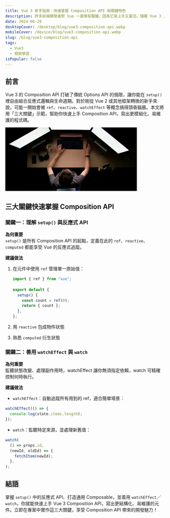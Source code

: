 ```yaml
---
title: Vue 3 新手指南：快速掌握 Composition API 與關鍵特色
description: 許多前端開發者對 Vue 一直情有獨鍾，因為它易上手又靈活。隨著 Vue 3 上線，Composition API 的導入更是大幅提升可讀性與維護性。這篇文章將帶你快速瞭解 Vue 3 的獨特魅力，並透過簡單範例幫助你更順利地切換到新版本的思維模式。
date: 2024-06-29
desktopCover: /desktop/blog/vue3-composition-api.webp
mobileCover: /device/blog/vue3-composition-api.webp
slug: /blog/vue3-composition-api
tags:
  - Vue3
  - 框架學習
isPopular: false
---
```




## 前言

Vue 3 的 Composition API 打破了傳統 Options API 的侷限，讓你能在 `setup()` 裡自由組合反應式邏輯與生命週期。對於剛從 Vue 2 或其他框架轉換的新手來說，可能一開始會被 `ref`、`reactive`、`watchEffect` 等概念搞得頭昏腦脹。本文將用「三大關鍵」示範，幫助你快速上手 Composition API，寫出更模組化、易維護的程式碼。



![前言圖片](/desktop/blog/vue3-composition-api.webp)




## 三大關鍵快速掌握 Composition API



### 關鍵一：理解 `setup()` 與反應式 API

**為何重要**  
`setup()` 是所有 Composition API 的起點，定義在此的 `ref`、`reactive`、`computed` 都能享受 Vue 的反應式追蹤。

**建議做法**

1. 在元件中使用 `ref` 管理單一原始值：

   ```ts
   import { ref } from "vue";

   export default {
     setup() {
       const count = ref(0);
       return { count };
     },
   };
   ```

2. 用 `reactive` 包成物件狀態
3. 熟悉 `computed` 衍生狀態





### 關鍵二：善用 `watchEffect` 與 `watch`

**為何重要**  
監聽狀態改變、處理副作用時，watchEffect 讓你無須指定依賴，watch 可精確控制何時執行。

**建議做法**

- `watchEffect`：自動追蹤所有用到的 ref，適合簡單場景：

```ts
watchEffect(() => {
  console.log(state.items.length);
});
```

- `watch`：監聽特定來源，並處理新舊值：

```ts
watch(
  () => props.id,
  (newId, oldId) => {
    fetchItem(newId);
  },
);
```





## 結語

掌握 `setup()` 中的反應式 API、打造通用 Composable，並善用 `watchEffect`／`watch`，你就能快速上手 Vue 3 Composition API，寫出更結構化、易維護的元件。立即在專案中實作這三大關鍵，享受 Composition API 帶來的開發魅力！
